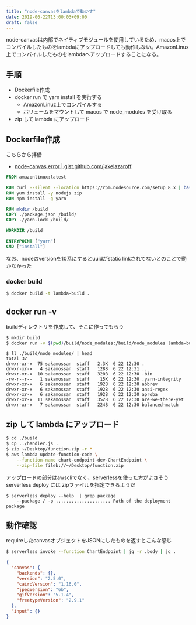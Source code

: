 ```yaml
---
title: "node-canvasをlambdaで動かす"
date: 2019-06-22T13:00:03+09:00
draft: false
---
```


node-canvasは内部でネイティブモジュールを使用しているため、macos上でコンパイルしたものをlambdaにアップロードしても動作しない。AmazonLinux上でコンパイルしたものをlambdaへアップロードすることになる。


## 手順

- Dockerfile作成
- docker run で yarn install を実行する
  - AmazonLinuz上でコンパイルする
  - ボリュームをマウントして macos で node_modules を受け取る
- zip して lambda にアップロード



## Dockerfile作成

こちらから拝借

- [node-canvas error | gist.github.com/jakelazaroff](https://gist.github.com/jakelazaroff/29e3e6d81c6cba1c6a8a10c09324c888)

```dockerfile
FROM amazonlinux:latest

RUN curl --silent --location https://rpm.nodesource.com/setup_8.x | bash -
RUN yum install -y nodejs zip
RUN npm install -g yarn

RUN mkdir /build
COPY ./package.json /build/
COPY ./yarn.lock /build/

WORKDIR /build

ENTRYPOINT ["yarn"]
CMD ["install"]
```

なお、nodeのversionを10系にするとuuidがstatic linkされてないとのことで動かなかった


### docker build

```bash
$ docker build -t lambda-build .
```


## docker run -v

buildディレクトリを作成して、そこに作ってもらう

```bash
$ mkdir build
$ docker run -v $(pwd)/build/node_modules:/build/node_modules lambda-build
```

```console
$ ll ./build/node_modules/ | head
total 32
drwxr-xr-x  75 sakamossan  staff   2.3K  6 22 12:30 .
drwxr-xr-x   4 sakamossan  staff   128B  6 22 12:31 ..
drwxr-xr-x  10 sakamossan  staff   320B  6 22 12:30 .bin
-rw-r--r--   1 sakamossan  staff    15K  6 22 12:30 .yarn-integrity
drwxr-xr-x   6 sakamossan  staff   192B  6 22 12:30 abbrev
drwxr-xr-x   6 sakamossan  staff   192B  6 22 12:30 ansi-regex
drwxr-xr-x   6 sakamossan  staff   192B  6 22 12:30 aproba
drwxr-xr-x  11 sakamossan  staff   352B  6 22 12:30 are-we-there-yet
drwxr-xr-x   7 sakamossan  staff   224B  6 22 12:30 balanced-match
```


## zip して lambda にアップロード

```bash
$ cd ./build
$ cp ../handler.js .
$ zip ~/Desktop/function.zip -r *
$ aws lambda update-function-code \
    --function-name chart-endpoint-dev-ChartEndpoint \
    --zip-file fileb://~/Desktop/function.zip
```

アップロードの部分はawscliでなく、serverlessを使った方がよさそう
serverless deploy には zipファイルを指定できるようだ

```
$ serverless deploy --help  | grep package
    --package / -p ..................... Path of the deployment package
```


## 動作確認

requireしたcanvasオブジェクトをJSONにしたものを返すとこんな感じ

```bash
$ serverless invoke --function ChartEndpoint | jq -r .body | jq .
```

```json
{
  "canvas": {
    "backends": {},
    "version": "2.5.0",
    "cairoVersion": "1.16.0",
    "jpegVersion": "6b",
    "gifVersion": "5.1.4",
    "freetypeVersion": "2.9.1"
  },
  "input": {}
}
```
